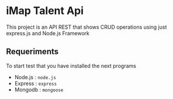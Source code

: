 

# iMap Talent Api

This project is an API REST that shows CRUD operations using just express.js and Node.js Framework

## Requeriments

To start test that you have installed the next programs

 - Node.js : `node.js`
 - Express : `express`
 - Mongodb : `mongoose`
